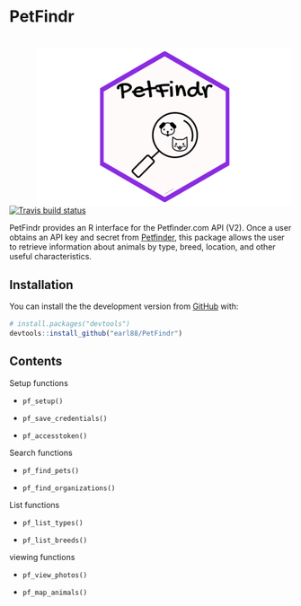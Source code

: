 
<!-- README.md is generated from README.Rmd. Please edit that file -->
PetFindr
========

<!-- badges: start -->
<img src='inst/logo.png' align="right" height="281" /></a>
==========================================================

[![Travis build status](https://travis-ci.org/earl88/PetFindr.svg?branch=master)](https://travis-ci.org/earl88/PetFindr) <!-- badges: end -->

PetFindr provides an R interface for the Petfinder.com API (V2). Once a user obtains an API key and secret from [Petfinder](https://www.petfinder.com/developers/), this package allows the user to retrieve information about animals by type, breed, location, and other useful characteristics.

Installation
------------

You can install the the development version from [GitHub](https://github.com/) with:

``` r
# install.packages("devtools")
devtools::install_github("earl88/PetFindr")
```

Contents
--------

Setup functions

-   `pf_setup()`

-   `pf_save_credentials()`

-   `pf_accesstoken()`

Search functions

-   `pf_find_pets()`

-   `pf_find_organizations()`

List functions

-   `pf_list_types()`

-   `pf_list_breeds()`

viewing functions

-   `pf_view_photos()`

-   `pf_map_animals()`
